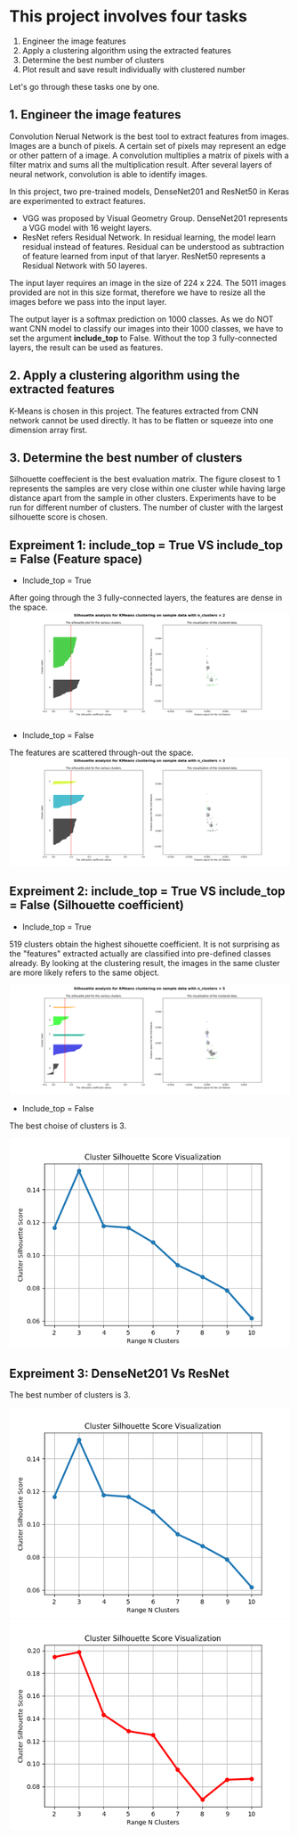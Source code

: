 # This project involves four tasks

1. Engineer the image features
2. Apply a clustering algorithm using the extracted features
3. Determine the best number of clusters
4. Plot result and save result individually with clustered number

Let&#39;s go through these tasks one by one.

## 1. Engineer the image features

Convolution Nerual Network is the best tool to extract features from images.  Images are a bunch of pixels.  A certain set of pixels may represent an edge or other pattern of a image.  A convolution multiplies a matrix of pixels with a filter matrix and sums all the multiplication result.  After several layers of neural network, convolution is able to identify images.

In this project, two pre-trained models, DenseNet201 and ResNet50 in Keras are experimented to extract features.

- VGG was proposed by Visual Geometry Group.  DenseNet201 represents a VGG model with 16 weight layers.
- ResNet refers Residual Network.  In residual learning, the model learn residual instead of features.  Residual can be understood as subtraction of feature learned from input of that laryer.  ResNet50  represents a Residual Network with 50 layeres.

The input layer requires an image in the size of 224 x 224.  The 5011 images provided are not in this size format, therefore we have to resize all the images before we pass into the input layer.

The output layer is a softmax prediction on 1000 classes.  As we do NOT want CNN model to classify our images into their 1000 classes, we have to set the argument **include\_top** to False.  Without the top 3 fully-connected layers, the result can be used as features.

## 2. Apply a clustering algorithm using the extracted features

K-Means is chosen in this project.  The features extracted from CNN network cannot be used directly.  It has to be flatten or squeeze into one dimension array first.

## 3. Determine the best number of clusters

Silhouette coeffecient is the best evaluation matrix.  The figure closest to 1 represents the samples are very close within one cluster while having large distance apart from the sample in other clusters.  Experiments have to be run for different number of clusters.  The number of cluster with the largest silhouette score is chosen.



## Expreiment 1: include\_top = True VS include\_top = False (Feature space)

- Include\_top = True

After going through the 3 fully-connected layers, the features are dense in the space.
![Alt text](ReadMeImg/2.png)

- Include\_top = False

The features are scattered through-out the space.
![Alt text](ReadMeImg/3.png)

## Expreiment 2: include\_top = True VS include\_top = False (Silhouette coefficient)

- Include\_top = True

519 clusters obtain the highest sihouette coefficient.  It is not surprising as the &quot;features&quot; extracted actually are classified into pre-defined classes already.  By looking at the clustering result, the images in the same cluster are more likely refers to the same object.

![Alt text](ReadMeImg/5.png)



- Include\_top = False

The best choise of clusters is 3.

![Alt text](ReadMeImg/cluster_silhouette_score.png)



## Expreiment 3: DenseNet201 Vs ResNet

The best number of clusters is 3.  

![Alt text](ReadMeImg/cluster_silhouette_score.png)![Alt text](ReadMeImg/cluster_silhouette_score_DenseNet201.png)


